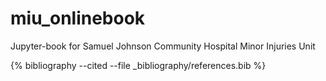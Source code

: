 # miu_onlinebook
Jupyter-book for Samuel Johnson Community Hospital Minor Injuries Unit

{% bibliography --cited --file _bibliography/references.bib  %}
